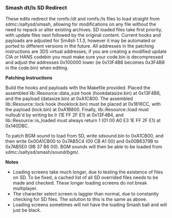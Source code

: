 ### Smash dt/ls SD Redirect

These edits redirect the romfs:/dt and romfs:/ls files to load straight from sdmc:/saltysd/smash, allowing for modifications on any file without the need to repack or alter existing archives. SD loaded files take first priority, with update files next followed by the original content. Current hooks and payloads are adjusted for Sm4sh 1.1.3, however it may be automated or ported to different versions in the future. All addresses in the patching instructions are 3DS virtual addresses, if you are creating a modified update CIA or HANS codebin you must make sure your code.bin is decompressed and adjust the addresses 0x100000 lower (ie 0x13F4B8 becomes 0x3F4B8 in the code.bin) when editing.

**Patching Instructions**

Build the hooks and payloads with the Makefile provided. Placed the assembled lib::Resource::data_size hook (hookdatasize.bin) at 0x13F4B8, and the payload (datasize.bin) at 0xA1C800. The assembled lib::Resource::lock hook (hooklock.bin) must be placed at 0x1816CC, with the payload (lock.bin) at 0xA1B800. Finally, lib::Resource::load must nullsub'd by writing bx lr (1E FF 2F E1) at 0x13F4B4, and lib::Resource::is_loaded must always return 1 (01 00 A0 E3 1E FF 2F E1) at 0x140DBC.

To patch BGM sound to load from SD, write sdsound.bin to 0xA1CB00, and then write 0x00A1CB00 to 0x7AB5C4 (00 CB A1 00) and 0x00B6379B to 0x7AB5E0 (9B 37 B6 00). BGM sounds will then be able to be loaded from sdmc:/saltysd/smash/sound/bgm/.

**Notes**

 * Loading screens take much longer, due to testing the existence of files on SD. To be fixed, a cached list of all SD overrided files needs to be made and checked. These longer loading screens do not break multiplayer.
 * The character select screen is laggier than normal, due to constantly checking for SD files. The solution to this is the same as above.
 * Loading screens sometimes will not have the loading Smash ball and will just be black.

